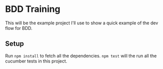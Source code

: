 # BDD Training

This will be the example project I'll use to show a quick example of the dev flow for BDD.

## Setup

Run `npm install` to fetch all the dependencies. `npm test` will the run all the cucumber tests in this project.

